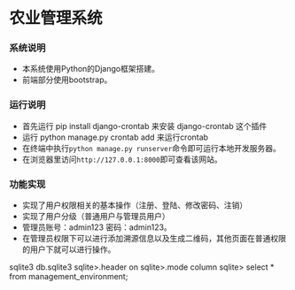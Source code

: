 # 农业管理系统


### 系统说明

* 本系统使用Python的Django框架搭建。
* 前端部分使用bootstrap。


### 运行说明

* 首先运行 pip install django-crontab 来安装 django-crontab 这个插件
* 运行 python manage.py crontab add 来运行crontab
* 在终端中执行`python manage.py runserver`命令即可运行本地开发服务器。
* 在浏览器里访问`http://127.0.0.1:8000`即可查看该网站。


### 功能实现

* 实现了用户权限相关的基本操作（注册、登陆、修改密码、注销）
* 实现了用户分级（普通用户与管理员用户）
* 管理员账号：admin123 密码：admin123。
* 在管理员权限下可以进行添加溯源信息以及生成二维码，其他页面在普通权限的用户下就可以进行操作。



sqlite3 db.sqlite3
sqlite>.header on
sqlite>.mode column
sqlite> select * from management_environment;
